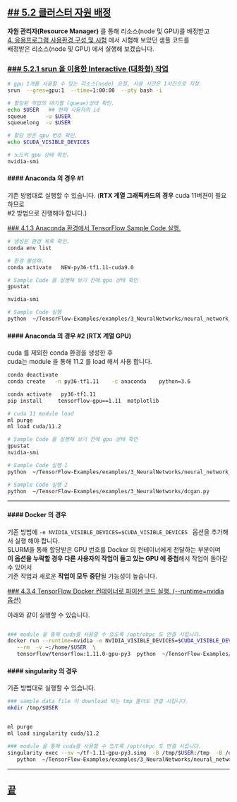 [userguide]: https://github.com/dasandata/Open_HPC/tree/master/Document/User%20Guide#-%EB%AA%A9%EC%B0%A8
[ohpc]: http://openhpc.community/
[slurm]: https://slurm.schedmd.com/

[4]: https://github.com/dasandata/Open_HPC/tree/master/Document/User%20Guide/4_app_env
[4.1]: https://github.com/dasandata/Open_HPC/blob/master/Document/User%20Guide/4_app_env/4.1_Anaconda.md
[4.2]: https://github.com/dasandata/Open_HPC/blob/master/Document/User%20Guide/4_app_env/4.2_Module.md
[4.3]: https://github.com/dasandata/Open_HPC/blob/master/Document/User%20Guide/4_app_env/4.3_Docker.md
[4.4]: https://github.com/dasandata/Open_HPC/blob/master/Document/User%20Guide/4_app_env/4.4_Singularity.md

[5]: https://github.com/dasandata/Open_HPC/tree/master/Document/User%20Guide/5_use_resource
[5.1]: https://github.com/dasandata/Open_HPC/blob/master/Document/User%20Guide/5_use_resource/5.1_Resource_manager_Intro.md
[5.2]: https://github.com/dasandata/Open_HPC/blob/master/Document/User%20Guide/5_use_resource/5.2_Allocate_Resource.md
[5.3]: https://github.com/dasandata/Open_HPC/blob/master/Document/User%20Guide/5_use_resource/5.3_Priority_submitted_job_and_start_time.md

## [## 5.2  클러스터 자원 배정][5]  

**자원 관리자(Resource Manager)** 를 통해 리소스(node 및 GPU)를 배정받고  
[4. 응용프로그램 사용환경 구성 및 시험][4] 에서 시험해 보았던 샘플 코드를  
배정받은 리소스(node 및 GPU) 에서 실행해 보겠습니다.

### [### 5.2.1  srun 을 이용한  Interactive (대화형) 작업][5.2]
```bash
# gpu 1개를 사용할 수 있는 리소스(node) 요청, 사용 시간은 1시간으로 지정.
srun  --gres=gpu:1  --time=1:00:00  --pty bash -i

# 할당된 작업의 대기열 (queue)상태 확인.
echo $USER   ## 현재 사용자의 id
squeue      -u $USER
squeuelong  -u $USER

# 할당 받은 gpu 번호 확인.
echo $CUDA_VISIBLE_DEVICES

# 노드의 gpu 상태 확인.
nvidia-smi
```

#### #### Anaconda 의 경우 #1
기존 방법대로 실행할 수 있습니다. (**RTX 계열 그래픽카드의 경우** cuda 11버젼이 필요하므로  
   #2 방법으로 진행해야 합니다.)

[### 4.1.3 Anaconda 환경에서 TensorFlow Sample Code 실행.][4.1]

```bash
# 생성된 환경 목록 확인.
conda env list

# 환경 활성화.
conda activate   NEW-py36-tf1.11-cuda9.0  

# Sample Code 를 실행해 보기 전에 gpu 상태 확인
gpustat

nvidia-smi

# Sample Code 실행
python  ~/TensorFlow-Examples/examples/3_NeuralNetworks/neural_network_raw.py
```

#### #### Anaconda 의 경우 **#2 (RTX 계열 GPU)**
cuda 를 제외한 conda 환경을 생성한 후   
cuda는 module 을 통해 11.2 를 load 해서 사용 합니다.  

```bash
conda deactivate
conda create   -n py36-tf1.11    -c anaconda    python=3.6

conda activate   py36-tf1.11
pip install     tensorflow-gpu==1.11  matplotlib

# cuda 11 module load
ml purge  
ml load cuda/11.2

# Sample Code 를 실행해 보기 전에 gpu 상태 확인
gpustat
nvidia-smi

# Sample Code 실행 1
python  ~/TensorFlow-Examples/examples/3_NeuralNetworks/neural_network_raw.py

# Sample Code 실행 2
python  ~/TensorFlow-Examples/examples/3_NeuralNetworks/dcgan.py
```

***

#### #### Docker 의 경우  
기존 방법에 `-e NVIDIA_VISIBLE_DEVICES=$CUDA_VISIBLE_DEVICES ` 옵션을 추가해서 실행 해야 합니다.  
SLURM을 통해 할당받은 GPU 번호를 Docker 의 컨테이너에게 전달하는 부분이며   
**이 옵션을 누락할 경우 다른 사용자의 작업이 돌고 있는 GPU 에 중첩**해서 작업이 돌아갈 수 있어서   
기존 작업과 새로운 **작업이 모두 중단**될 가능성이 높습니다.  

[### 4.3.4 TensorFlow Docker 컨테이너로 파이썬 코드 실행. (--runtime=nvidia 옵션)][4.3]

아래와 같이 실행할 수 있습니다.

```bash

### module 을 통해 cuda를 사용할 수 있도록 /opt/ohpc 도 연결 시킵니다.
docker run --runtime=nvidia -e NVIDIA_VISIBLE_DEVICES=$CUDA_VISIBLE_DEVICES \
   --rm  -v ~:/home/$USER  \
   tensorflow/tensorflow:1.11.0-gpu-py3  python  ~/TensorFlow-Examples/examples/3_NeuralNetworks/neural_network_raw.py

```

#### #### singularity 의 경우
기존 방법대로 실행할 수 있습니다.

```bash
### sample data file 이 download 되는 tmp 폴더도 연결 시킵니다.
mkdir /tmp/$USER


ml purge
ml load singularity cuda/11.2

### module 을 통해 cuda를 사용할 수 있도록 /opt/ohpc 도 연결 시킵니다.
singularity exec --nv ~/tf-1.11-gpu-py3.simg  -B /tmp/$USER:/tmp  -B /opt/ohpc:/opt/ohpc  \
   python  ~/TensorFlow-Examples/examples/3_NeuralNetworks/neural_network_raw.py

```



***

## [끝][5.2]
